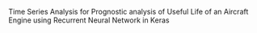 Time Series Analysis for Prognostic analysis of Useful Life of an Aircraft Engine using Recurrent Neural Network in Keras
